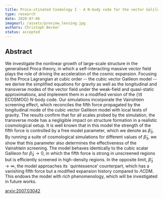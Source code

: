 ```yaml
---
title: Proca-stinated Cosmology I - A N-body code for the vector Galileon
type: research
date: 2020-07-06
imageurl: /assets/preview_lensing.jpg
authors: Christoph Becker
status: accepted
---
```


## Abstract

We investigate the nonlinear growth of large-scale structure in the generalised Proca theory, in which a self-interacting massive vector field plays the role of driving the acceleration of the cosmic expansion. Focusing to the Proca Lagrangian at cubic order -- the cubic vector Galileon model -- we derive the simplified equations for gravity as well as the longitudinal and transverse modes of the vector field under the weak-field and quasi-static approximations, and implement them in a modified version of the {\tt ECOSMOG} $N$-body code. Our simulations incorporate the Vainshtein screening effect, which reconciles the fifth force propagated by the longitudinal mode of the cubic vector Galileon model with local tests of gravity. The results confirm that for all scales probed by the simulation, the transverse mode has a negligible impact on structure formation in a realistic cosmological setup. It is well known that in this model the strength of the fifth force is controlled by a free model parameter, which we denote as $\tilde{\beta}_3$. By running a suite of cosmological simulations for different values of $\tilde{\beta}_3$, we show that this parameter also determines the effectiveness of the Vainshtein screening. The model behaves identically to the cubic scalar Galileon for $\tilde{\beta}_3 \to 0$, in which the fifth force is strong in unscreened regions but is efficiently screened in high-density regions. In the opposite limit, $\tilde{\beta}_3 \to \infty$, the model approaches its `quintessence' counterpart, which has a vanishing fifth force but a modified expansion history compared to $\Lambda$CDM. This endows the model with rich phenomenology, which will be investigated in future works.


[arxiv:2007.03042](https://arxiv.org/pdf/2007.03042.pdf)
